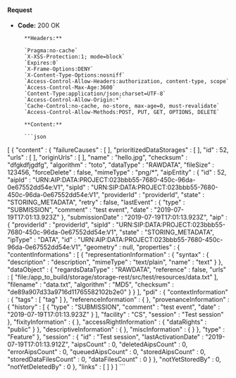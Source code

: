 #### Request

* **Code:** 200 OK

        **Headers:**

        `Pragma:no-cache`
        `X-XSS-Protection:1; mode=block`
        `Expires:0`
        `X-Frame-Options:DENY`
        `X-Content-Type-Options:nosniff`
        `Access-Control-Allow-Headers:authorization, content-type, scope`
        `Access-Control-Max-Age:3600`
        `Content-Type:application/json;charset=UTF-8`
        `Access-Control-Allow-Origin:*`
        `Cache-Control:no-cache, no-store, max-age=0, must-revalidate`
        `Access-Control-Allow-Methods:POST, PUT, GET, OPTIONS, DELETE`

        **Content:**

        ```json
    
[ {
  "content" : {
    "failureCauses" : [ ],
    "prioritizedDataStorages" : [ ],
    "id" : 52,
    "urls" : [ ],
    "originUrls" : [ ],
    "name" : "hello.jpg",
    "checksum" : "dfgkdfjgdfg",
    "algorithm" : "toto",
    "dataType" : "RAWDATA",
    "fileSize" : 123456,
    "forceDelete" : false,
    "mimeType" : "png/*",
    "aipEntity" : {
      "id" : 52,
      "aipId" : "URN:AIP:DATA:PROJECT:023bbb55-7680-450c-96da-0e67552dd54e:V1",
      "sipId" : "URN:SIP:DATA:PROJECT:023bbb55-7680-450c-96da-0e67552dd54e:V1",
      "providerId" : "providerId",
      "state" : "STORING_METADATA",
      "retry" : false,
      "lastEvent" : {
        "type" : "SUBMISSION",
        "comment" : "test event",
        "date" : "2019-07-19T17:01:13.923Z"
      },
      "submissionDate" : "2019-07-19T17:01:13.923Z",
      "aip" : {
        "providerId" : "providerId",
        "sipId" : "URN:SIP:DATA:PROJECT:023bbb55-7680-450c-96da-0e67552dd54e:V1",
        "state" : "STORING_METADATA",
        "ipType" : "DATA",
        "id" : "URN:AIP:DATA:PROJECT:023bbb55-7680-450c-96da-0e67552dd54e:V1",
        "geometry" : null,
        "properties" : {
          "contentInformations" : [ {
            "representationInformation" : {
              "syntax" : {
                "description" : "description",
                "mimeType" : "text/plain",
                "name" : "text"
              }
            },
            "dataObject" : {
              "regardsDataType" : "RAWDATA",
              "reference" : false,
              "urls" : [ "file:/app_to_build/storage/storage-rest/src/test/resources/data.txt" ],
              "filename" : "data.txt",
              "algorithm" : "MD5",
              "checksum" : "de89a907d33a9716d11765582102b2e0"
            }
          } ],
          "pdi" : {
            "contextInformation" : {
              "tags" : [ "tag" ]
            },
            "referenceInformation" : { },
            "provenanceInformation" : {
              "history" : [ {
                "type" : "SUBMISSION",
                "comment" : "test event",
                "date" : "2019-07-19T17:01:13.923Z"
              } ],
              "facility" : "CS",
              "session" : "Test session"
            },
            "fixityInformation" : { },
            "accessRightInformation" : {
              "dataRights" : "public"
            }
          },
          "descriptiveInformation" : { },
          "miscInformation" : { }
        },
        "type" : "Feature"
      },
      "session" : {
        "id" : "Test session",
        "lastActivationDate" : "2019-07-19T17:01:13.912Z",
        "aipsCount" : 0,
        "deletedAipsCount" : 0,
        "errorAipsCount" : 0,
        "queuedAipsCount" : 0,
        "storedAipsCount" : 0,
        "storedDataFilesCount" : 0,
        "dataFilesCount" : 0
      }
    },
    "notYetStoredBy" : 0,
    "notYetDeletedBy" : 0
  },
  "links" : [ ]
} ]
        ```
